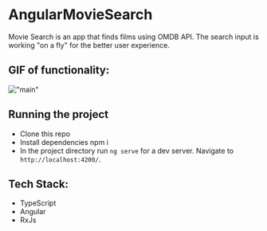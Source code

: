# AngularMovieSearch
Movie Search is an app that finds films using OMDB API.
The search input is working "on a fly" for the better user experience.


## GIF of functionality:
!["main"](https://github.com/PolinaSkrobot/movie-Search/blob/master/src/assets/main.gif)

## Running the project

- Clone this repo
- Install dependencies npm i
- In the project directory run `ng serve` for a dev server. Navigate to `http://localhost:4200/`.


## Tech Stack:
- TypeScript
- Angular
- RxJs